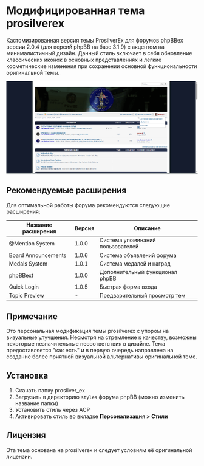 # Модифицированная тема prosilverex

Кастомизированная версия темы ProsilverEx для форумов phpBBex версии 2.0.4 (для версий phpBB на базе 3.1.9) с акцентом на минималистичный дизайн. Данный стиль включает в себя обновление классических иконок в основных представлениях и легкие косметические изменения при сохранении основной функциональности оригинальной темы.

![Главный вид](github_images/main_view.png)

## Рекомендуемые расширения

Для оптимальной работы форума рекомендуются следующие расширения:

| Название расширения | Версия | Описание |
|---------------|---------|-------------|
| @Mention System | 1.0.0 | Система упоминаний пользователей |
| Board Announcements | 1.0.6 | Система объявлений форума |
| Medals System | 1.0.1 | Система медалей и наград |
| phpBBext | 1.0.0 | Дополнительный функционал phpBB |
| Quick Login | 1.0.5 | Быстрая форма входа |
| Topic Preview | - | Предварительный просмотр тем |

## Примечание

Это персональная модификация темы prosilverex с упором на визуальные улучшения. Несмотря на стремление к качеству, возможны некоторые незначительные несоответствия в дизайне. Тема предоставляется "как есть" и в первую очередь направлена на создание более приятной визуальной альтернативы оригинальной теме.

## Установка

1. Скачать папку prosilver_ex
2. Загрузить в директорию `styles` форума phpBB (можно изменить название папки)
3. Установить стиль через ACP
4. Активировать стиль во вкладке **Персонализация > Стили**

## Лицензия

Эта тема основана на prosilverex и следует условиям её оригинальной лицензии. 
